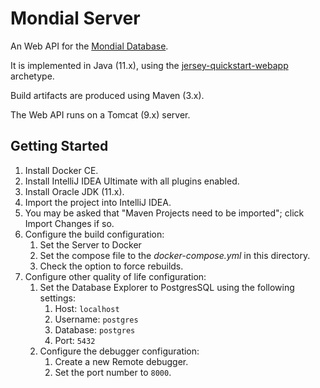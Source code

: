 # Mondial Server

An Web API for the [Mondial Database](https://www.dbis.informatik.uni-goettingen.de/Mondial/).

It is implemented in Java (11.x), using the
[jersey-quickstart-webapp](https://jersey.github.io/documentation/latest/getting-started.html)
archetype.

Build artifacts are produced using Maven (3.x).

The Web API runs on a Tomcat (9.x) server.

## Getting Started

1. Install Docker CE.
1. Install IntelliJ IDEA Ultimate with all plugins enabled.
2. Install Oracle JDK (11.x).
3. Import the project into IntelliJ IDEA.
4. You may be asked that "Maven Projects need to be imported"; click Import Changes if so.
5. Configure the build configuration:
    1. Set the Server to Docker
    2. Set the compose file to the *docker-compose.yml* in this directory.
    3. Check the option to force rebuilds.
6. Configure other quality of life configuration:
    1. Set the Database Explorer to PostgresSQL using the following settings:
        1. Host: `localhost`
        2. Username: `postgres`
        3. Database: `postgres`
        4. Port: `5432`
    2. Configure the debugger configuration:
        1. Create a new Remote debugger.
        2. Set the port number to `8000`.